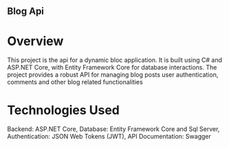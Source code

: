 ## Blog Api

# Overview 

This project is the api for a dynamic bloc application. It is built using C# and ASP.NET Core, with Entity Framework Core for database interactions.
The project provides a robust API for managing blog posts user authentication, comments and other blog related functionalities

# Technologies Used 

Backend: ASP.NET Core,
Database: Entity Framework Core and Sql Server,
Authentication: JSON Web Tokens (JWT),
API Documentation: Swagger
